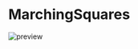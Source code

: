 # MarchingSquares
![preview](https://user-images.githubusercontent.com/64329402/164213205-fe7eab28-f281-42e8-bf40-1a4a2502443c.jpg)
